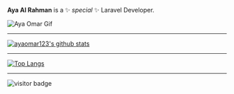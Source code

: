 **Aya Al Rahman** is a ✨ _special_ ✨ Laravel Developer.

![Aya Omar Gif](https://user-images.githubusercontent.com/33858127/88416966-1e53ca00-cdaf-11ea-82f8-f8b90949ac73.gif)

*******************
[![ayaomar123's github stats](https://github-readme-stats.vercel.app/api?username=ayaomar123&count_private=true&show_icons=true&theme=radical&hide_rank=false)](https://github.com/anuraghazra/github-readme-stats)
*******************
[![Top Langs](https://github-readme-stats.vercel.app/api/top-langs/?username=ayaomar123)](https://github.com/ayaomar123/github-readme-stats)
*******************
![visitor badge](https://visitor-badge.glitch.me/badge?page_id=ayaomar123.visitor-badge&left_color=red&right_color=green&left_text=HelloVisitors) 
